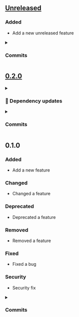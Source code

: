## [Unreleased](https://github.com/andrzejressel/pulumi-gestalt/compare/v0.2.0...HEAD)
### Added
- Add a new unreleased feature

<details>
<summary><h3>Commits</h3></summary>

- Some yet unreleased feature [a3b84bd](https://github.com/andrzejressel/pulumi-gestalt/commit/a3b84bd7d5f741441b63fe64e7dce03c09ead748)
</details>

## [0.2.0](https://github.com/andrzejressel/pulumi-gestalt/compare/v0.1.0...v0.2.0)
<details>
<summary><h3>🤖 Dependency updates</h3></summary>

- Some renovate bot commit ([#1](https://github.com/andrzejressel/pulumi-gestalt/pull/1)) [ca2eedf](https://github.com/andrzejressel/pulumi-gestalt/commit/ca2eedf9bd62e59799d43a8fbe50beff86ba09c7)
</details>

<details>
<summary><h3>Commits</h3></summary>

- Some PR feature ([#2](https://github.com/andrzejressel/pulumi-gestalt/pull/2)) [11dcb02](https://github.com/andrzejressel/pulumi-gestalt/commit/11dcb02d796d0121c52cb287f0ce1e54c1a1932b)
- Some renovate bot commit ([#1](https://github.com/andrzejressel/pulumi-gestalt/pull/1)) [ca2eedf](https://github.com/andrzejressel/pulumi-gestalt/commit/ca2eedf9bd62e59799d43a8fbe50beff86ba09c7)
- Some feature [97d09a1](https://github.com/andrzejressel/pulumi-gestalt/commit/97d09a1bf4594d2248b929626c655ba14cb74320)
</details>

## 0.1.0
### Added
- Add a new feature

### Changed
- Changed a feature

### Deprecated
- Deprecated a feature

### Removed
- Removed a feature

### Fixed
- Fixed a bug

### Security
- Security fix

<details>
<summary><h3>Commits</h3></summary>

- Add 6_security.yaml [e15ee78](https://github.com/andrzejressel/pulumi-gestalt/commit/e15ee780e73b146bd54549c789d10a7d803bab22)
- Add 5_fixed.yaml [d8857c8](https://github.com/andrzejressel/pulumi-gestalt/commit/d8857c829c3cc11f29a24135e553b7a619ade850)
- Add 4_removed.yaml [7476be9](https://github.com/andrzejressel/pulumi-gestalt/commit/7476be957a5d5bbadfd481ba9b9b487d1550bcc6)
- Add 3_deprecated.yaml [36f0679](https://github.com/andrzejressel/pulumi-gestalt/commit/36f0679ffd91a7cc0e5ed2febac461914316151b)
- Add 2_changed.yaml [b4a8058](https://github.com/andrzejressel/pulumi-gestalt/commit/b4a80581b912443d35a86143f751782c72835576)
- Add 1_added.yaml [4676cd1](https://github.com/andrzejressel/pulumi-gestalt/commit/4676cd1049f18dff6439ebd3d294ba3415a0ff74)
</details>

